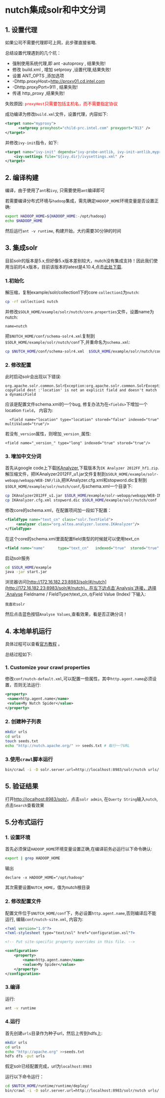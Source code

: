 # nutch集成solr和中文分词

## 1. 设置代理

如果公司不需要代理即可上网，此步骤直接省略.

总结设置代理遇到的几个坑：

* 强制使用系统代理,即 ant -autoproxy , 结果失败!
* 修改 build.xml , 增加 setproxy ,设置代理,结果失败!
* 设置 ANT_OPTS ,添加选项
* -Dhttp.proxyHost=http://proxy01.cd.intel.com
* -Dhttp.proxyPort=911 , 结果失败!
* 传递 http_proxy ,结果失败!

失败原因: <font color="red">`proxyHost`只需要包括主机名，而不需要指定协议</font>

成功编译为修改`build.xml`文件，设置代理，内容如下:

```xml
<target name="myproxy">
	  <setproxy proxyhost="child-prc.intel.com" proxyport="913" />
</target>
```

并修改`ivy-init`指令，如下:
```xml
<target name="ivy-init" depends="ivy-probe-antlib, ivy-init-antlib,myproxy" description="--> initialise Ivy settings">
    <ivy:settings file="${ivy.dir}/ivysettings.xml" />
</target>
```

## 2. 编译构建

编译，由于使用了`ant`和`ivy`, 只需要使用`ant`编译即可

若需要编译分布式环境与`hadoop`集成，需先确定`HADOOP_HOME`环境变量是否设置正确:

```bash
export HADOOP_HOME=${HADOOP_HOME:-/opt/hadoop}
echo $HADOOP_HOME
```

然后运行`ant -v runtime`, 构建开始，大约需要30分钟的时间

## 3. 集成solr

目前solr的版本是5.x,但好像5.x版本差别较大，nutch没有集成支持！因此我们使用当前的4.x版本，目前该版本的latest是4.10.4,点击[此处下载](http://www.carfab.com/apachesoftware/lucene/solr/4.10.4/solr-4.10.4.tgz).

### 1.初始化

解压缩，复制example/solr/collection1下的core `collection1`为`nutch`:

```bash
cp -rf collection1 nutch
```
并修改`$SOLR_HOME/example/solr/nutch/core.properties`文件，设置name为nutch:
```
name=nutch
```

 把`$NUTCH_HOME/conf/schema-solr4.xml`复制到`$SOLR_HOME/example/solr/nutch/conf`下,并重命名为`schema.xml`:

```bash
cp $NUTCH_HOME/conf/schema-solr4.xml  $SOLR_HOME/example/solr/nutch/conf/schema.xml
```

### 2. 修改配置

此时启动solr会出现以下错误:
```
org.apache.solr.common.SolrException:org.apache.solr.common.SolrException: copyField dest :'location' is not an explicit field and doesn't match a dynamicField
```
应该是配置文件schema.xml的一个bug, 修复办法为在`<fields>`下增加一个location `field`， 内容为:
```
  <field name="location" type="location" stored="false" indexed="true" multiValued="true"/>
```


若没有`_version`属性，则增加`_version_`属性:
```
<field name="_version_" type="long" indexed="true" stored="true"/>
```
### 3. 增加中文分词
首先从google code上下载[IKAnalyzer](http://code.google.com/p/ik-analyzer/downloads/list),下载版本为`IK Analyzer 2012FF_hf1.zip`.
解压缩文件，把IKAnalyzer2012FF_u1.jar文件复制到`$SOLR_HOME/example/solr-webapp/webapp/WEB-INF/lib`,把IKAnalyzer.cfg.xml和stopword.dic复制到`$SOLR_HOME/example/solr/nutch/conf`,与schema.xml一个目录下:

```bash
cp IKAnalyzer2012FF_u1.jar $SOLR_HOME/example/solr-webapp/webapp/WEB-INF/lib
cp IKAnalyzer.cfg.xml stopword.dic $SOLR_HOME/example/solr/nutch/conf
```

修改core的schema.xml，在<types></types>配置项间加一段如下配置：
```xml
<fieldType name="text_cn" class="solr.TextField">   
     <analyzer class="org.wltea.analyzer.lucene.IKAnalyzer"/>   
</fieldType>
```
在这个core的schema.xml里面配置field类型的时候就可以使用text_cn
```xml
<field name="name"      type="text_cn"   indexed="true"  stored="true"  multiValued="true" /> 
```
启动solr服务
```sh
cd $SOLR_HOME/example
java -jar start.jar
```
浏览器访问[http://172.16.182.23:8983/solr/#/nutch](http://172.16.182.23:8983/solr/#/nutch)，在左下边点击`Analysis`连接，选择`Analyse Fieldname / FieldType`为`text_cn`,在`Field Value (Index)`下输入:
```
我喜欢solr
```
然后点击蓝色按钮`Analyse Values`,查看效果，看是否正确分词！

## 4. 本地单机运行

具体过程可以查看[官方教程](https://wiki.apache.org/nutch/NutchTutorial) 。

总结过程如下:

###  1. Customize your crawl properties
修改`conf/nutch-default.xml`,可以配置一些属性，其中`http.agent.name`必须设置，否则无法运行:

```xml
<property>
 <name>http.agent.name</name>
 <value>My Nutch Spider</value>
</property>
```
### 2. 创建种子列表
```sh
mkdir urls
cd urls
touch seeds.txt
echo "http://nutch.apache.org/" >> seeds.txt # 每行一个URL
```

### 3.使用`crawl`脚本运行

```sh
bin/crawl -i -D solr.server.url=http://localhost:8983/solr/nutch urls/ TestCrawl/  2
```

## 5. 验证结果

打开[http://localhost:8983/solr/](http://localhost:8983/solr/)，点击`solr admin`, 在`Querty String`输入`nutch`, 点击`Search`查看效果

## 5.分布式运行

### 1. 设置环境
首先必须保证`HADOOP_HOME`环境变量设置正确,在编译前务必运行以下命令确认:
```sh
export | grep HADOOP_HOME
```
输出
```
declare -x HADOOP_HOME="/opt/hadoop"
```
其次需要设置`NUTCH_HOME`，值为nutch根目录

### 2. 修改配置文件
配置文件位于`$NUTCH_HOME/conf`下，务必设置`http.agent.name`,否则编译后不能运行, 编辑`conf/nutch-site.xml`, 内容为:
```xml
<?xml version="1.0"?>
<?xml-stylesheet type="text/xsl" href="configuration.xsl"?>

<!-- Put site-specific property overrides in this file. -->

<configuration>
	<property>
		<name>http.agent.name</name>
		<value>My Spider</value>
	</property>
</configuration>
```
### 3.编译
运行:
```sh
ant -v runtime
```

### 4.运行
首先创建`urls`目录作为种子url，然后上传到hdfs上:
```sh
mkdir urls
cd urls
echo "http://apache.org" >>seeds.txt
hdfs dfs -put urls
```
假定solr已经配置完成，url为`localhost:8983`

运行以下命令运行：
```sh
cd $NUTCH_HOME/runtime/runtime/deploy/
bin/crawl -i -D solr.server.url=http://localhost:8983/solr/nutch urls/ TestCrawl/  2
```

